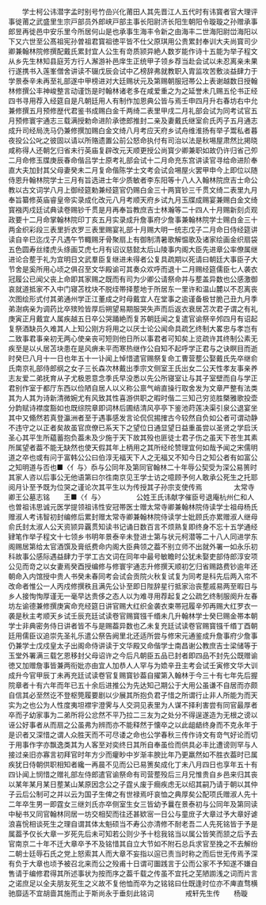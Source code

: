 <!-- { "loadSidebar": true } -->
　　学士柯公讳潜字孟时别号竹嵒兴化莆田人其先晋江人五代时有讳寳者官大理评事徙莆之武盛里生宗戸部员外郎峡戸部主事长阳尉济长阳生朝阳令璇璇之孙赠承事郎昱再徙邑中安乐里今所居何山是也承事生海丰令新之由海丰二世海阳尉峃海阳以下又六世至公髙祖宪孙曽祖君寳祖徳平皆不仕父原琪用公贵累封奉训大夫尚寳司少卿兼翰林院修撰配戴氏累封宜人公生有竒质颕异絶人数岁能作诗十五能为举子程文从乡先生林知县庭芳方行人澥游补邑庠生正统甲子领乡荐当赴会试以未忍离亲未果行遂携书入莲峯僧舍讲读不辍戊辰会试中乙榜辞弗就教职入胄监攻苦敷淡益肆力于学景泰辛未再至礼部遂中甲榜进对大廷赐状元及第赐朝服冠帯公上表谢越数日授翰林修撰公丰神峻整言动谨饬是时翰林诸老多在咸爱重之为之延誉未几赐五伦书正经四书寻用荐入经筵自是凡朝廷用人有制作加恩典公皆与焉壬申四月升右春坊右中允兼修撰五月预修歴代君鉴书成赐白金千两绮二表里甲戌二月礼部会试为同考试官五月预修寰宇通志三载满授勅命进阶承徳郎推封二亲及妻戴氏继室俞氏丙子五月通志成升司经局洗马仍兼修撰加赐白金文绮八月考应天府乡试舟维淮扬有举子鬻私者暮夜投公公叱之彼固以请以所赂遗置公前公怒命执付有司治以法是秋埸屋肃然比掲晓咸称得人还朝乞归省未行英庙复辟改元天顺更授公尚寳少卿兼职如故仍许归省己夘二月命修玉牒庚辰春命偕吕学士原考礼部会试十二月命充东宫讲读官寻给命进阶奉直大夫加封其父母妻癸未二月复命偕陈学士文考会试会埸屋火罢甲申今上即位以随侍恩升翰林院学士三月有旨选进士年少质敏者李东阳等十八人入翰林院庶吉士命公教以古文词学八月上御经筵勅兼经筵官仍赐白金三十两寳钞三千贯文绮二表里九月奉旨纂修英庙睿皇帝实录成化改元八月考顺天府乡试九月玉牒成赐宴兼赐白金文绮寳襁丙戍廷试典读卷赐钞千贯是月再奉旨教庶吉士林瀚等二十四人十月赐新刻贞观政要十二月命掌翰林院印丁亥五月实录成升詹事府少詹事兼翰林院学士赐白金三十两金织彩段三表里折衣罗三表里赐宴礼部十月赐大明一统志戊子二月命日侍经筵讲读自辛巳迄戊子凡遇午节輙赐牙骨聚扇上有御制清暑歌解愠歌及诸家绘画金织扇袋五色圆寿丝缕虎头绦画艾虎七月有诏议慈懿太后山陵事内阁大臣先进章公率僚属继进论合塟于礼为宜明日文武羣臣复继进未得者公复具疏期以死请曰朝廷大事臣子大节舍是奚所用心顷之俱召至文华殿谕可其奏众欢呼而退十二月赐经筵儒臣七人袭衣冠履公已闻父丧上命即其家赐之既而有司为少卿公请祭命并与塟盖异数也公感激御哀就道抵家不入中门寝苫枕块不脱绖帯择塟地于所居东一里许和温山麓以不忍离丧次图绘形式付其弟通州学正江董成之时母戴宜人在堂事之逾谨备极甘脆己丑九月季弟澍病亲为调药比卒殡殓皆厚后朔望易期服哭失声而后返衣衰居苫次君子谓之有礼庚寅正月戴宜人属疾越五日卒公哭踊絶而复苏朝廷闻之复遣官谕祭辛邜四月有诏起复祭酒缺员久难其人上知公刚方将用之以厌士论公闻命具疏乞终制大畧忠与孝岂有二致事君事亲初无两心使亲丧可短则他日所以事君者可知矣上览疏许其终制公素无疾至是以乆居苫块患在是风痹未平而寒热继作公自知不起呼学正君与之诀瞑目而逝时癸巳八月十一日也年五十一讣闻上悼惜遣官赐祭复命工曹营塟公娶戴氏先卒继俞氏南京礼部侍郎纲之女子三长森次林戴出季宗文侧室王氏出女二公天性孝友事亲养志友爱二弟抚育从子尤极恩意念季氏早没悉以先公所寝室让与其子室壁而自与学正君别作室于都厅东西以俭陋自居人以义称公禀气峭直操行取舍发为文章严整有法类其为人其为诗新清微婉尤有风致其性喜游供职之暇时偕二三知己穷览胜槩雅歌投壶分韵赋诗襟度豁如也既综院章即词林后圃结清风亭亭下鉴池莳莲决渠引泉公退宴坐其中又翛然若真登瀛洲者至于遇事感发言论侃侃掦搉古今较然自负如公者可谓动静不违守之以正者矣故虽官庶僚已系天下之望位日通显望日益重虽尝以圣贤之学启沃圣心其平生所藴蓄抱负葢未及少施于天下故其殁也匪徒士君子伤之虽天下苍生其素所属望者葢不能无缺然也使天假其年上柄用之其所经纶赞理宜何如哉予闻之宋儒明道之卒也或有问于富韩公公曰伯淳无福天下人之无福又不知今日之知公者有如富公之知明道与否也■〈亻与〉忝与公同年及第同官翰林二十年辱公契受为深公易篑时其家人咨以后事公无他语第曰尔徃南京见王学士访之噫顾予何人敢承公死生之托耶阅月讣至予既为位哭之谨论次其平生以为传授其子孙宗支使传焉
　　
　　太常寺卿王公墓志铭　　王■〈亻与〉
　　
　　公姓王氏讳献字催臣号退庵杭州仁和人也曽祖讳思诚元医学提领祖讳性安冠帯医士赠太常寺卿兼翰林院侍读学士祖母杨氏赠淑人考讳智初封编修后累封赠太常寺卿兼翰林院侍读学士妣顾氏亦累赠淑人继母俞氏封太淑人公天资颕异覊贯知读书记诵日数百言不烦熟复即终身不忘十五学通经肄笔作举子程文十七领乡书明年景泰辛未登进士第与状元柯潜等二十八人同进学东阁赐居第给太官酒馔及膏纸费命内阁大臣典领之葢不别立师不出就外署一如永乐初科故事公感际遇益肆力于学工古文词在同年中最号敏瞻时公犹未娶吏部侍郎淳安项公见而竒之以女妻焉癸酉授编修与修寰宇通志升修撰天顺初乞归省赐路费钞逾年还朝命入内馆授中贵人书癸未春同考会试会贡院火秋复试复为同考是科先后两入帘不改命者惟公一人丙戍修撰秩且满先公讣至即日陛辞星行抵家治丧塟戚易两至暇日与乡人接恂恂厚谨无一毫早达贵侈之态人以为难寻用荐起复之公疏乞终制服阕升左春坊左谕德兼修撰庚寅命充经筵日讲官赐大红织金袭衣束帯冠履辛夘再赐大红罗衣一袭是秋主考顺天乡试壬辰充廷试读卷官赐寳镪千缗未几升翰林学士癸巳赐金帯本朝学士非典密务侍日讲者皆不与是赐葢异数也乙未复充廷试读卷官赐寳镪千缗丁酉朝廷用儒臣议追崇先圣礼乐遣公祭告阙里北还适所尝与修宋元通鉴成升詹事府少詹事仍兼学士戊戍皇太子出阁命侍讲读于文华殿又命偕学士南昌谢公教庶吉士梁储等于玉堂外署满三载乞恩移封父母诏许之今后凡朝臣五品已封者即四品不封先公既赠谕徳又加赠詹事皆兼两衔妣亦由宜人加恭人人罕与为嫓辛丑主考会试壬寅修文华大训成升今官甲辰丁未再充廷试读卷官复赐寳钞葢自擢第入翰林于今三十有七年先后握院章者十有六年而年已五十余后进推公为先达知己期公于大用公虽谦不自居而亦颇自信其必至然讫不登枢筦履要剧以少展其所抱负君子惜之所谓行止非人所能为而天实为之也公为人性度夷坦襟宇澄霁与人交洞见表里为人谋不择利害尝有同官最厚者卒而子幼家事为二弟所将公忿然不平乃拉二三友为之处分不得逞遂造为无根之谤以诬公好事者从而扇之公虽弗为辨而亦不能释然于懐卒之以此龃龉终身而不克永年于是识者又深惜之谓人众胜天而不可尽诿之命也公学春秋三传作诗文有竒气好论而切于用事作字亦飘逸类其为人客至对奕终日其所自奉虽俭而供具必丰比遭谤则罕与人接过亲旧亦寡言初拜官时年方少而癯眇中岁渐丰腴比年乃更羸然如不胜衣葢时已属疾犹日侍朝供职相知者纔一再晨不见而公已易箦矣成化丁未八月四日也享年五十有四讣闻上悯惜之赠礼部左侍郎遣官谕祭命有司营塟殁后三月兄惟贵自乡邑来归其丧以某年某月某日塟某山某原因念公之子霆乆废于癎疾虑无以绍其嗣乃请于朝以其仲子云后公制可之并以云为国子生俾之有世禄焉吁哀恤之典厚矣公配项氏赠淑人先十二年卒生男一即霆女三继刘氏亦卒侧室生女三皆幼予曩在景泰初与公同年及第同读中秘书又同官翰林同居一坊交相契而往还甚欵宻一日公与童庻子大章过予大章好谑浪喜恱相谈死生之理自谓其体太魁硕当不寿公亦清修不耐老吾二人先死铭皆于予是属葢予仅长大章一岁死先后未可知若公则少予十稔我铭当以属公皆笑而颔之后予去官南京二十年不迁大章卒予不及铭惜其自立大节如不附石总兵求官至挽之不去解纷二朝士廷辱石氏之党上怒索其人而大章不妄指以逭已责当时称之而后世无传焉予深有负于大章也顷予被召北来而公之殁甫十日谓可圗践言于公而公家不予知遂不嫌自售请于编修君得其所述事状为按而序之葢千载之传虽不宜托之芜陋謭浅之词而片言之诺庶足以全夫朋友死生之义故不复他恤而卒为之铭铭曰仕既逢时位亦不庳直骛横驰靡适不宜胡啬其施而止于斯尚永于垂刻此铭词
　　
　　戒轩先生传　　杨璇
　　
